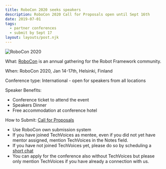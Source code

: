 ```yaml
---
title: RoboCon 2020 seeks speakers
description: RoboCon 2020 Call for Proposals open until Sept 16th
date: 2019-07-01
tags:
  - partner conferences
  - submit by Sept 17
layout: layouts/post.njk
---
```


![RoboCon 2020](../../img/2020/RoboCon.png)


What: [RoboCon](https://robocon.io/) is an annual gathering for the Robot Framework community.

When: RoboCon 2020, Jan 14-17th, Helsinki, Finland

Conference type: International - open for speakers from all locations

Speaker Benefits:
   * Conference ticket to attend the event
   * Speakers Dinner
   * Free accommodation at conference hotel

How to Submit: [Call for Proposals](https://www.papercall.io/robocon2020)

  * Use RoboCon own submission system
  * If you have joined TechVoices as mentee, even if you did not yet have mentor assigned, mention TechVoices in the Notes field.
  * If you have not joined TechVoices yet, please do so by scheduling a [short chat](https://calendly.com/maaret-pyhajarvi/TechVoices-mentees)
  * You can apply for the conference also without TechVoices but please only mention TechVoices if you have already a connection with us.




